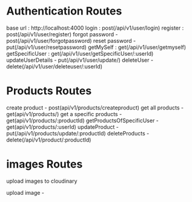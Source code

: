 <!-- Server API Route -->

# Authentication Routes

base url : http://localhost:4000
login : post(/api/v1/user/login)
register : post(/api/v1/user/register)
forgot password - post(/api/v1/user/forgotpassword)
reset password - put(/api/v1/user/resetpassword)
getMySelf : get(/api/v1/user/getmyself)
getSpecificUser : get(/api/v1/user/getSpecificUser/:userId)
updateUserDetails - put(/api/v1/user/update/)
deleteUser - delete(/api/v1/user/deleteuser/:userId)

# Products Routes

create product - post(api/v1/products/createproduct)
get all products - get(api/v1/products/)
get a specific products - get(api/v1/products/:productId)
getProductsOfSpecificUser - get(api/v1/products/:userId)
updateProduct - put(/api/v1/products/update/:productId)
deleteProducts - delete(/api/v1/product/:productId)

# images Routes

upload images to cloudinary

upload image -
